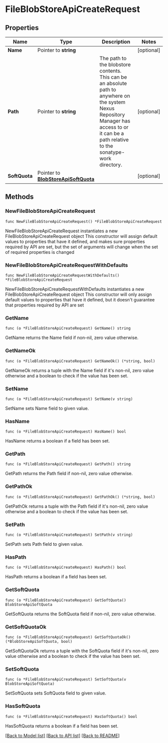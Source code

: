 # FileBlobStoreApiCreateRequest

## Properties

Name | Type | Description | Notes
------------ | ------------- | ------------- | -------------
**Name** | Pointer to **string** |  | [optional] 
**Path** | Pointer to **string** | The path to the blobstore contents. This can be an absolute path to anywhere on the system Nexus Repository Manager has access to or it can be a path relative to the sonatype-work directory. | [optional] 
**SoftQuota** | Pointer to [**BlobStoreApiSoftQuota**](BlobStoreApiSoftQuota.md) |  | [optional] 

## Methods

### NewFileBlobStoreApiCreateRequest

`func NewFileBlobStoreApiCreateRequest() *FileBlobStoreApiCreateRequest`

NewFileBlobStoreApiCreateRequest instantiates a new FileBlobStoreApiCreateRequest object
This constructor will assign default values to properties that have it defined,
and makes sure properties required by API are set, but the set of arguments
will change when the set of required properties is changed

### NewFileBlobStoreApiCreateRequestWithDefaults

`func NewFileBlobStoreApiCreateRequestWithDefaults() *FileBlobStoreApiCreateRequest`

NewFileBlobStoreApiCreateRequestWithDefaults instantiates a new FileBlobStoreApiCreateRequest object
This constructor will only assign default values to properties that have it defined,
but it doesn't guarantee that properties required by API are set

### GetName

`func (o *FileBlobStoreApiCreateRequest) GetName() string`

GetName returns the Name field if non-nil, zero value otherwise.

### GetNameOk

`func (o *FileBlobStoreApiCreateRequest) GetNameOk() (*string, bool)`

GetNameOk returns a tuple with the Name field if it's non-nil, zero value otherwise
and a boolean to check if the value has been set.

### SetName

`func (o *FileBlobStoreApiCreateRequest) SetName(v string)`

SetName sets Name field to given value.

### HasName

`func (o *FileBlobStoreApiCreateRequest) HasName() bool`

HasName returns a boolean if a field has been set.

### GetPath

`func (o *FileBlobStoreApiCreateRequest) GetPath() string`

GetPath returns the Path field if non-nil, zero value otherwise.

### GetPathOk

`func (o *FileBlobStoreApiCreateRequest) GetPathOk() (*string, bool)`

GetPathOk returns a tuple with the Path field if it's non-nil, zero value otherwise
and a boolean to check if the value has been set.

### SetPath

`func (o *FileBlobStoreApiCreateRequest) SetPath(v string)`

SetPath sets Path field to given value.

### HasPath

`func (o *FileBlobStoreApiCreateRequest) HasPath() bool`

HasPath returns a boolean if a field has been set.

### GetSoftQuota

`func (o *FileBlobStoreApiCreateRequest) GetSoftQuota() BlobStoreApiSoftQuota`

GetSoftQuota returns the SoftQuota field if non-nil, zero value otherwise.

### GetSoftQuotaOk

`func (o *FileBlobStoreApiCreateRequest) GetSoftQuotaOk() (*BlobStoreApiSoftQuota, bool)`

GetSoftQuotaOk returns a tuple with the SoftQuota field if it's non-nil, zero value otherwise
and a boolean to check if the value has been set.

### SetSoftQuota

`func (o *FileBlobStoreApiCreateRequest) SetSoftQuota(v BlobStoreApiSoftQuota)`

SetSoftQuota sets SoftQuota field to given value.

### HasSoftQuota

`func (o *FileBlobStoreApiCreateRequest) HasSoftQuota() bool`

HasSoftQuota returns a boolean if a field has been set.


[[Back to Model list]](../README.md#documentation-for-models) [[Back to API list]](../README.md#documentation-for-api-endpoints) [[Back to README]](../README.md)


